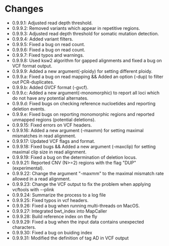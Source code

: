 # Changes
- 0.9.9.1: Adjusted read depth threshold.
- 0.9.9.2: Removed variants which appear in repetitive regions.
- 0.9.9.3: Adjusted read depth threshold for somatic mutation detection.
- 0.9.9.4: Added variant filters.
- 0.9.9.5: Fixed a bug on read count.
- 0.9.9.6: Fixed a bug on read count.
- 0.9.9.7: Fixed typos and warnings.
- 0.9.9.8: Used ksw2 algorithm for gapped alignments and fixed a bug on VCF format output.
- 0.9.9.9: Added a new argument(-ploidy) for setting different ploidy.
- 0.9.9.a: Fixed a bug on read mapping && Added an option (-dup) to filter out PCR-duplicates.
- 0.9.9.b: Added GVCF format (-gvcf).
- 0.9.9.c: Added a new argument(-monomorphic) to report all loci which do not have any potential alternates.
- 0.9.9.d: Fixed bugs on checking reference nucloetides and reporting deletion events.
- 0.9.9.e: Fixed bugs on reporting monomorphic regions and reported unmapped regions (potential deletions).
- 0.9.9.15: Fixed errors on VCF headers.
- 0.9.9.16: Added a new argument (-maxmm) for setting maximal mismatches in read alignment.
- 0.9.9.17: Updated VCF flags and format.
- 0.9.9.18: Fixed bugs && Added a new argument (-maxclip) for setting maximal clip size in read alignment.
- 0.9.9.19: Fixed a bug on the determination of deletion locus.
- 0.9.9.21: Reported CNV (N>=2) regions with the flag "DUP" (experimental).
- 0.9.9.22: Change the argument "-maxmm" to the maximal mismatch rate allowed in a read alignment.
- 0.9.9.23: Change the VCF output to fix the problem when applying vcftools with --plink
- 0.9.9.24: Summarize the process to a log file
- 0.9.9.25: Fixed typos in vcf headers.
- 0.9.9.26: Fixed a bug when running multi-threads on MacOS.
- 0.9.9.27: Integrated bwt_index into MapCaller
- 0.9.9.28: Build reference index on the fly
- 0.9.9.29: Fixed a bug when the input data contains unexpected characters.
- 0.9.9.30: Fixed a bug on buiding index
- 0.9.9.31: Modified the definition of tag AD in VCF output
